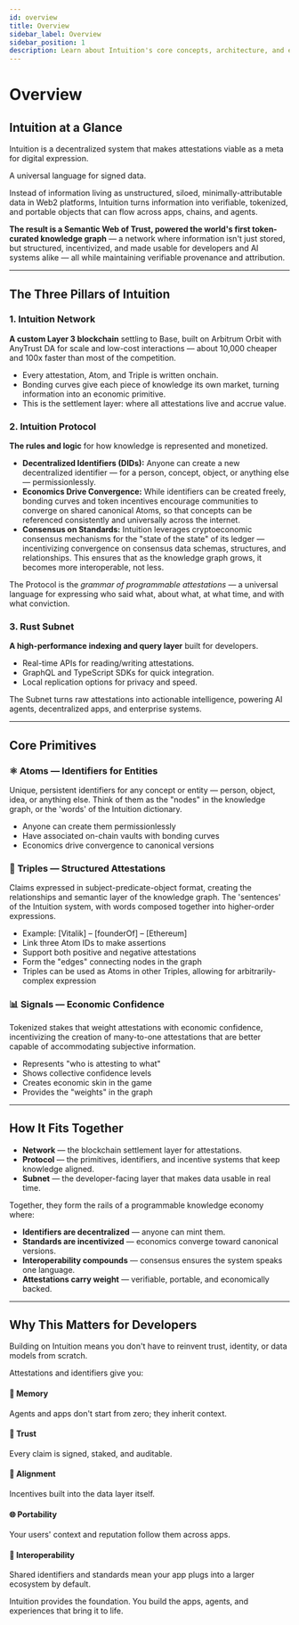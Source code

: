 ```yaml
---
id: overview
title: Overview
sidebar_label: Overview
sidebar_position: 1
description: Learn about Intuition's core concepts, architecture, and economic model
---
```


# Overview

## Intuition at a Glance

<div style={{ backgroundColor: 'var(--ifm-color-emphasis-50)', padding: '2rem', borderRadius: '12px', marginBottom: '2rem' }}>
<p style={{ fontSize: '1.25rem', lineHeight: '1.8', margin: '0 0 1rem 0', color: 'var(--ifm-color-emphasis-800)', fontWeight: '500' }}>
Intuition is a decentralized system that makes attestations viable as a meta for digital expression. 

A universal language for signed data.

Instead of information living as unstructured, siloed, minimally-attributable data in Web2 platforms, Intuition turns information into verifiable, tokenized, and portable objects that can flow across apps, chains, and agents.
</p>
<p style={{ fontSize: '1.1rem', lineHeight: '1.7', margin: 0, color: 'var(--ifm-color-emphasis-900)' }}>
<strong>The result is a Semantic Web of Trust, powered the world's first token-curated knowledge graph</strong> — a network where information isn't just stored, but structured, incentivized, and made usable for developers and AI systems alike — all while maintaining verifiable provenance and attribution.
</p>
</div>

---

## The Three Pillars of Intuition

<div style={{ display: 'grid', gap: '1.5rem', marginBottom: '2rem' }}>

<div style={{ borderLeft: '4px solid var(--ifm-color-primary)', padding: '1.5rem', backgroundColor: 'var(--ifm-color-emphasis-50)', borderRadius: '8px' }}>
<h3 style={{ marginTop: 0, marginBottom: '1rem', color: 'var(--ifm-color-primary)', fontSize: '1.3rem' }}>1. Intuition Network</h3>
<p style={{ fontSize: '1.05rem', color: 'var(--ifm-color-emphasis-900)', lineHeight: '1.7', marginBottom: '1rem' }}>
<strong>A custom Layer 3 blockchain</strong> settling to Base, built on Arbitrum Orbit with AnyTrust DA for scale and low-cost interactions — about 10,000 cheaper and 100x faster than most of the competition.
</p>
<ul style={{ margin: '0.75rem 0 0 0', paddingLeft: '1.5rem', fontSize: '0.95rem', color: 'var(--ifm-color-emphasis-800)', lineHeight: '1.6' }}>
<li>Every attestation, Atom, and Triple is written onchain.</li>
<li>Bonding curves give each piece of knowledge its own market, turning information into an economic primitive.</li>
<li>This is the settlement layer: where all attestations live and accrue value.</li>
</ul>
</div>

<div style={{ borderLeft: '4px solid var(--ifm-color-primary)', padding: '1.5rem', backgroundColor: 'var(--ifm-color-emphasis-50)', borderRadius: '8px' }}>
<h3 style={{ marginTop: 0, marginBottom: '1rem', color: 'var(--ifm-color-primary)', fontSize: '1.3rem' }}>2. Intuition Protocol</h3>
<p style={{ fontSize: '1.05rem', color: 'var(--ifm-color-emphasis-900)', lineHeight: '1.7', marginBottom: '1rem' }}>
<strong>The rules and logic</strong> for how knowledge is represented and monetized.
</p>
<ul style={{ margin: '0.75rem 0 0 0', paddingLeft: '1.5rem', fontSize: '0.95rem', color: 'var(--ifm-color-emphasis-800)', lineHeight: '1.6' }}>
  <li><strong>Decentralized Identifiers (DIDs):</strong> Anyone can create a new decentralized identifier — for a person, concept, object, or anything else — permissionlessly.</li>
  <li><strong>Economics Drive Convergence:</strong> While identifiers can be created freely, bonding curves and token incentives encourage communities to converge on shared canonical Atoms, so that concepts can be referenced consistently and universally across the internet.</li>
  <li><strong>Consensus on Standards:</strong> Intuition leverages cryptoeconomic consensus mechanisms for the "state of the state" of its ledger — incentivizing convergence on consensus data schemas, structures, and relationships. This ensures that as the knowledge graph grows, it becomes more interoperable, not less.</li>
</ul>
<p style={{ fontSize: '0.95rem', color: 'var(--ifm-color-emphasis-800)', lineHeight: '1.6', marginTop: '1rem' }}>
The Protocol is the <em>grammar of programmable attestations</em> — a universal language for expressing who said what, about what, at what time, and with what conviction.
</p>
</div>

<div style={{ borderLeft: '4px solid var(--ifm-color-primary)', padding: '1.5rem', backgroundColor: 'var(--ifm-color-emphasis-50)', borderRadius: '8px' }}>
<h3 style={{ marginTop: 0, marginBottom: '1rem', color: 'var(--ifm-color-primary)', fontSize: '1.3rem' }}>3. Rust Subnet</h3>
<p style={{ fontSize: '1.05rem', color: 'var(--ifm-color-emphasis-900)', lineHeight: '1.7', marginBottom: '1rem' }}>
<strong>A high-performance indexing and query layer</strong> built for developers.
</p>
<ul style={{ margin: '0.75rem 0 0 0', paddingLeft: '1.5rem', fontSize: '0.95rem', color: 'var(--ifm-color-emphasis-800)', lineHeight: '1.6' }}>
<li>Real-time APIs for reading/writing attestations.</li>
<li>GraphQL and TypeScript SDKs for quick integration.</li>
<li>Local replication options for privacy and speed.</li>
</ul>
<p style={{ fontSize: '0.95rem', color: 'var(--ifm-color-emphasis-800)', lineHeight: '1.6', marginTop: '1rem' }}>
The Subnet turns raw attestations into actionable intelligence, powering AI agents, decentralized apps, and enterprise systems.
</p>
</div>

</div>

---

## Core Primitives

<div style={{ display: 'grid', gap: '1.5rem', marginBottom: '2rem' }}>

<div style={{ border: '1px solid var(--ifm-color-emphasis-300)', borderRadius: '12px', padding: '1.5rem', backgroundColor: 'var(--ifm-background-color)' }}>
<h3 style={{ marginTop: 0, marginBottom: '1rem', color: 'var(--ifm-color-primary)' }}>⚛️ Atoms — Identifiers for Entities</h3>
<p style={{ fontSize: '0.95rem', color: 'var(--ifm-color-emphasis-900)', marginBottom: '1rem', lineHeight: '1.6' }}>
Unique, persistent identifiers for any concept or entity — person, object, idea, or anything else. Think of them as the "nodes" in the knowledge graph, or the 'words' of the Intuition dictionary.
</p>
<ul style={{ margin: 0, paddingLeft: '1.5rem', fontSize: '0.9rem', color: 'var(--ifm-color-emphasis-800)' }}>
<li>Anyone can create them permissionlessly</li>
<li>Have associated on-chain vaults with bonding curves</li>
<li>Economics drive convergence to canonical versions</li>
</ul>
</div>

<div style={{ border: '1px solid var(--ifm-color-emphasis-300)', borderRadius: '12px', padding: '1.5rem', backgroundColor: 'var(--ifm-background-color)' }}>
<h3 style={{ marginTop: 0, marginBottom: '1rem', color: 'var(--ifm-color-primary)' }}>🔗 Triples — Structured Attestations</h3>
<p style={{ fontSize: '0.95rem', color: 'var(--ifm-color-emphasis-900)', marginBottom: '1rem', lineHeight: '1.6' }}>
Claims expressed in subject-predicate-object format, creating the relationships and semantic layer of the knowledge graph. The 'sentences' of the Intuition system, with words composed together into higher-order expressions.
</p>
<ul style={{ margin: 0, paddingLeft: '1.5rem', fontSize: '0.9rem', color: 'var(--ifm-color-emphasis-800)' }}>
<li>Example: [Vitalik] – [founderOf] – [Ethereum]</li>
<li>Link three Atom IDs to make assertions</li>
<li>Support both positive and negative attestations</li>
<li>Form the "edges" connecting nodes in the graph</li>
<li>Triples can be used as Atoms in other Triples, allowing for arbitrarily-complex expression</li>
</ul>
</div>

<div style={{ border: '1px solid var(--ifm-color-emphasis-300)', borderRadius: '12px', padding: '1.5rem', backgroundColor: 'var(--ifm-background-color)' }}>
<h3 style={{ marginTop: 0, marginBottom: '1rem', color: 'var(--ifm-color-primary)' }}>📊 Signals — Economic Confidence</h3>
<p style={{ fontSize: '0.95rem', color: 'var(--ifm-color-emphasis-900)', marginBottom: '1rem', lineHeight: '1.6' }}>
Tokenized stakes that weight attestations with economic confidence, incentivizing the creation of many-to-one attestations that are better capable of accommodating subjective information.
</p>
<ul style={{ margin: 0, paddingLeft: '1.5rem', fontSize: '0.9rem', color: 'var(--ifm-color-emphasis-800)' }}>
<li>Represents "who is attesting to what"</li>
<li>Shows collective confidence levels</li>
<li>Creates economic skin in the game</li>
<li>Provides the "weights" in the graph</li>
</ul>
</div>

</div>

---

## How It Fits Together

<div style={{ backgroundColor: 'var(--ifm-color-emphasis-50)', padding: '2rem', borderRadius: '12px', marginBottom: '2rem' }}>
<ul style={{ fontSize: '1.05rem', lineHeight: '1.8', color: 'var(--ifm-color-emphasis-900)', marginBottom: '1.5rem' }}>
<li><strong>Network</strong> — the blockchain settlement layer for attestations.</li>
<li><strong>Protocol</strong> — the primitives, identifiers, and incentive systems that keep knowledge aligned.</li>
<li><strong>Subnet</strong> — the developer-facing layer that makes data usable in real time.</li>
</ul>

<p style={{ fontSize: '1.05rem', lineHeight: '1.7', marginBottom: '1.5rem', color: 'var(--ifm-color-emphasis-900)' }}>
Together, they form the rails of a programmable knowledge economy where:
</p>

<ul style={{ fontSize: '0.95rem', lineHeight: '1.7', color: 'var(--ifm-color-emphasis-800)', margin: 0 }}>
<li><strong>Identifiers are decentralized</strong> — anyone can mint them.</li>
<li><strong>Standards are incentivized</strong> — economics converge toward canonical versions.</li>
<li><strong>Interoperability compounds</strong> — consensus ensures the system speaks one language.</li>
<li><strong>Attestations carry weight</strong> — verifiable, portable, and economically backed.</li>
</ul>
</div>

---

## Why This Matters for Developers

<div style={{ backgroundColor: 'var(--ifm-color-primary)', color: 'white', padding: '2rem', borderRadius: '12px', marginBottom: '2rem' }}>
<p style={{ fontSize: '1.2rem', lineHeight: '1.7', marginBottom: '1.5rem', fontWeight: 'bold' }}>
Building on Intuition means you don't have to reinvent trust, identity, or data models from scratch.
</p>
<p style={{ fontSize: '1.05rem', lineHeight: '1.7', marginBottom: '0' }}>
Attestations and identifiers give you:
</p>
</div>

<div style={{ display: 'grid', gridTemplateColumns: 'repeat(auto-fit, minmax(280px, 1fr))', gap: '1.5rem', marginBottom: '2rem' }}>

<div style={{ padding: '1.5rem', backgroundColor: 'var(--ifm-color-emphasis-50)', borderRadius: '8px', borderLeft: '4px solid var(--ifm-color-primary)' }}>
<h4 style={{ marginTop: 0, marginBottom: '0.75rem', color: 'var(--ifm-color-primary)' }}>
💾 Memory
</h4>
<p style={{ margin: 0, fontSize: '0.95rem', color: 'var(--ifm-color-emphasis-900)', lineHeight: '1.6' }}>
Agents and apps don't start from zero; they inherit context.
</p>
</div>

<div style={{ padding: '1.5rem', backgroundColor: 'var(--ifm-color-emphasis-50)', borderRadius: '8px', borderLeft: '4px solid var(--ifm-color-primary)' }}>
<h4 style={{ marginTop: 0, marginBottom: '0.75rem', color: 'var(--ifm-color-primary)' }}>
🔐 Trust
</h4>
<p style={{ margin: 0, fontSize: '0.95rem', color: 'var(--ifm-color-emphasis-900)', lineHeight: '1.6' }}>
Every claim is signed, staked, and auditable.
</p>
</div>

<div style={{ padding: '1.5rem', backgroundColor: 'var(--ifm-color-emphasis-50)', borderRadius: '8px', borderLeft: '4px solid var(--ifm-color-primary)' }}>
<h4 style={{ marginTop: 0, marginBottom: '0.75rem', color: 'var(--ifm-color-primary)' }}>
🎯 Alignment
</h4>
<p style={{ margin: 0, fontSize: '0.95rem', color: 'var(--ifm-color-emphasis-900)', lineHeight: '1.6' }}>
Incentives built into the data layer itself.
</p>
</div>

<div style={{ padding: '1.5rem', backgroundColor: 'var(--ifm-color-emphasis-50)', borderRadius: '8px', borderLeft: '4px solid var(--ifm-color-primary)' }}>
<h4 style={{ marginTop: 0, marginBottom: '0.75rem', color: 'var(--ifm-color-primary)' }}>
🌐 Portability
</h4>
<p style={{ margin: 0, fontSize: '0.95rem', color: 'var(--ifm-color-emphasis-900)', lineHeight: '1.6' }}>
Your users' context and reputation follow them across apps.
</p>
</div>

<div style={{ padding: '1.5rem', backgroundColor: 'var(--ifm-color-emphasis-50)', borderRadius: '8px', borderLeft: '4px solid var(--ifm-color-primary)' }}>
<h4 style={{ marginTop: 0, marginBottom: '0.75rem', color: 'var(--ifm-color-primary)' }}>
🔌 Interoperability
</h4>
<p style={{ margin: 0, fontSize: '0.95rem', color: 'var(--ifm-color-emphasis-900)', lineHeight: '1.6' }}>
Shared identifiers and standards mean your app plugs into a larger ecosystem by default.
</p>
</div>

</div>

<p style={{ fontSize: '1.1rem', lineHeight: '1.7', color: 'var(--ifm-color-emphasis-900)', textAlign: 'center', fontWeight: 'bold' }}>
Intuition provides the foundation. You build the apps, agents, and experiences that bring it to life.
</p>

